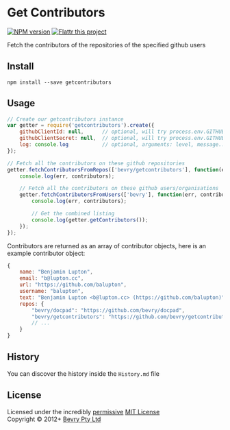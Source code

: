 # Get Contributors

[![NPM version](https://badge.fury.io/js/getcontributors.png)](https://npmjs.org/package/getcontributors)
[![Flattr this project](https://raw.github.com/balupton/flattr-buttons/master/badge-89x18.gif)](http://flattr.com/thing/344188/balupton-on-Flattr)

Fetch the contributors of the repositories of the specified github users


## Install

```
npm install --save getcontributors
```


## Usage

``` javascript
// Create our getcontributors instance
var getter = require('getcontributors').create({
	githubClientId: null,      // optional, will try process.env.GITHUB_CLIENT_ID
	githubClientSecret: null,  // optional, will try process.env.GITHUB_CLIENT_SECRET
	log: console.log           // optional, arguments: level, message... 
});

// Fetch all the contributors on these github repositories
getter.fetchContributorsFromRepos(['bevry/getcontributors'], function(err, contributors){
	console.log(err, contributors);

	// Fetch all the contributors on these github users/organisations
	getter.fetchContributorsFromUsers(['bevry'], function(err, contributors){
		console.log(err, contributors);

		// Get the combined listing
		console.log(getter.getContributors());
	});
});
```

Contributors are returned as an array of contributor objects, here is an example contributor object:

``` javascript
{
	name: "Benjamin Lupton",
	email: "b@lupton.cc",
	url: "https://github.com/balupton",
	username: "balupton",
	text: "Benjamin Lupton <b@lupton.cc> (https://github.com/balupton)",
	repos: {
		"bevry/docpad": "https://github.com/bevry/docpad",
		"bevry/getcontributors": "https://github.com/bevry/getcontributors"
		// ...
	}
}
```


## History
You can discover the history inside the `History.md` file


## License
Licensed under the incredibly [permissive](http://en.wikipedia.org/wiki/Permissive_free_software_licence) [MIT License](http://creativecommons.org/licenses/MIT/)
<br/>Copyright &copy; 2012+ [Bevry Pty Ltd](http://bevry.me)
